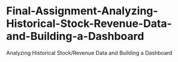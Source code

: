 # Final-Assignment-Analyzing-Historical-Stock-Revenue-Data-and-Building-a-Dashboard
Analyzing Historical Stock/Revenue Data and Building a Dashboard
